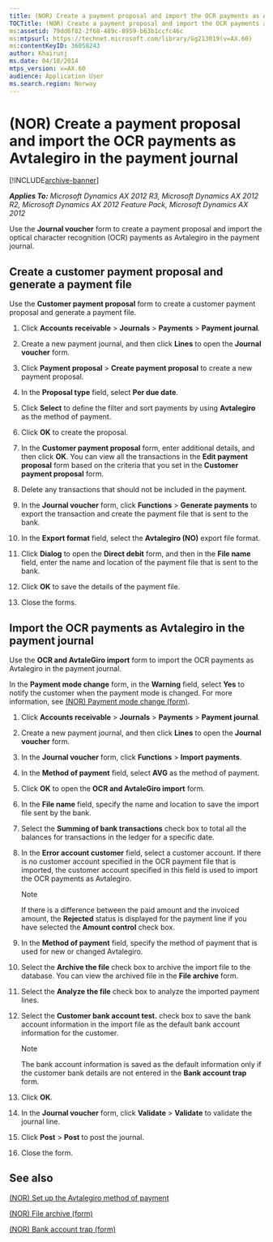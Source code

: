 ```yaml
---
title: (NOR) Create a payment proposal and import the OCR payments as Avtalegiro in the payment journal
TOCTitle: (NOR) Create a payment proposal and import the OCR payments as Avtalegiro in the payment journal
ms:assetid: 79dd6f82-2f68-489c-8959-b63b1ccfc46c
ms:mtpsurl: https://technet.microsoft.com/library/Gg213019(v=AX.60)
ms:contentKeyID: 36058243
author: Khairunj
ms.date: 04/18/2014
mtps_version: v=AX.60
audience: Application User
ms.search.region: Norway
---
```


# (NOR) Create a payment proposal and import the OCR payments as Avtalegiro in the payment journal 


[!INCLUDE[archive-banner](includes/archive-banner.md)]


_**Applies To:** Microsoft Dynamics AX 2012 R3, Microsoft Dynamics AX 2012 R2, Microsoft Dynamics AX 2012 Feature Pack, Microsoft Dynamics AX 2012_

Use the **Journal voucher** form to create a payment proposal and import the optical character recognition (OCR) payments as Avtalegiro in the payment journal.

## Create a customer payment proposal and generate a payment file

Use the **Customer payment proposal** form to create a customer payment proposal and generate a payment file.

1.  Click **Accounts receivable** \> **Journals** \> **Payments** \> **Payment journal**.

2.  Create a new payment journal, and then click **Lines** to open the **Journal voucher** form.

3.  Click **Payment proposal** \> **Create payment proposal** to create a new payment proposal.

4.  In the **Proposal type** field, select **Per due date**.

5.  Click **Select** to define the filter and sort payments by using **Avtalegiro** as the method of payment.

6.  Click **OK** to create the proposal.

7.  In the **Customer payment proposal** form, enter additional details, and then click **OK**. You can view all the transactions in the **Edit payment proposal** form based on the criteria that you set in the **Customer payment proposal** form.

8.  Delete any transactions that should not be included in the payment.

9.  In the **Journal voucher** form, click **Functions** \> **Generate payments** to export the transaction and create the payment file that is sent to the bank.

10. In the **Export format** field, select the **Avtalegiro (NO)** export file format.

11. Click **Dialog** to open the **Direct debit** form, and then in the **File name** field, enter the name and location of the payment file that is sent to the bank.

12. Click **OK** to save the details of the payment file.

13. Close the forms.

## Import the OCR payments as Avtalegiro in the payment journal

Use the **OCR and AvtaleGiro import** form to import the OCR payments as Avtalegiro in the payment journal.

In the **Payment mode change** form, in the **Warning** field, select **Yes** to notify the customer when the payment mode is changed. For more information, see [(NOR) Payment mode change (form)](https://technet.microsoft.com/library/hh209700\(v=ax.60\)).

1.  Click **Accounts receivable** \> **Journals** \> **Payments** \> **Payment journal**.

2.  Create a new payment journal, and then click **Lines** to open the **Journal voucher** form.

3.  In the **Journal voucher** form, click **Functions** \> **Import payments**.

4.  In the **Method of payment** field, select **AVG** as the method of payment.

5.  Click **OK** to open the **OCR and AvtaleGiro import** form.

6.  In the **File name** field, specify the name and location to save the import file sent by the bank.

7.  Select the **Summing of bank transactions** check box to total all the balances for transactions in the ledger for a specific date.

8.  In the **Error account customer** field, select a customer account. If there is no customer account specified in the OCR payment file that is imported, the customer account specified in this field is used to import the OCR payments as Avtalegiro.
    

    > [!NOTE]
    > <P>If there is a difference between the paid amount and the invoiced amount, the <STRONG>Rejected</STRONG> status is displayed for the payment line if you have selected the <STRONG>Amount control</STRONG> check box.</P>



9.  In the **Method of payment** field, specify the method of payment that is used for new or changed Avtalegiro.

10. Select the **Archive the file** check box to archive the import file to the database. You can view the archived file in the **File archive** form.

11. Select the **Analyze the file** check box to analyze the imported payment lines.

12. Select the **Customer bank account test.** check box to save the bank account information in the import file as the default bank account information for the customer.
    

    > [!NOTE]
    > <P>The bank account information is saved as the default information only if the customer bank details are not entered in the <STRONG>Bank account trap</STRONG> form.</P>



13. Click **OK**.

14. In the **Journal voucher** form, click **Validate** \> **Validate** to validate the journal line.

15. Click **Post** \> **Post** to post the journal.

16. Close the form.

## See also

[(NOR) Set up the Avtalegiro method of payment](nor-set-up-the-avtalegiro-method-of-payment.md)

[(NOR) File archive (form)](https://technet.microsoft.com/library/hh242881\(v=ax.60\))

[(NOR) Bank account trap (form)](https://technet.microsoft.com/library/hh227378\(v=ax.60\))

  


